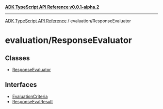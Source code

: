 [**ADK TypeScript API Reference v0.0.1-alpha.2**](../../README.md)

***

[ADK TypeScript API Reference](../../modules.md) / evaluation/ResponseEvaluator

# evaluation/ResponseEvaluator

## Classes

- [ResponseEvaluator](classes/ResponseEvaluator.md)

## Interfaces

- [EvaluationCriteria](interfaces/EvaluationCriteria.md)
- [ResponseEvalResult](interfaces/ResponseEvalResult.md)
